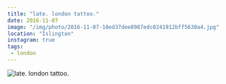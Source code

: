 ```yaml
---
title: "late. london tattoo."
date: 2016-11-07
image: "/img/photo/2016-11-07-10ed37dee0987edc0241912bff5630a4.jpg"
location: "Islington"
instagram: true
tags:
 - london
---
```


![late. london tattoo.](/img/photo/2016-11-07-10ed37dee0987edc0241912bff5630a4.jpg)
